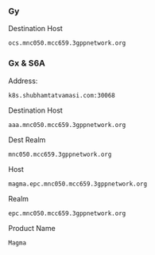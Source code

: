 ### Gy

Destination Host
```
ocs.mnc050.mcc659.3gppnetwork.org
```

### Gx & S6A

Address:
```
k8s.shubhamtatvamasi.com:30068
```

Destination Host
```
aaa.mnc050.mcc659.3gppnetwork.org
```

Dest Realm
```
mnc050.mcc659.3gppnetwork.org
```

Host
```
magma.epc.mnc050.mcc659.3gppnetwork.org
```

Realm
```
epc.mnc050.mcc659.3gppnetwork.org
```

Product Name
```
Magma
```
